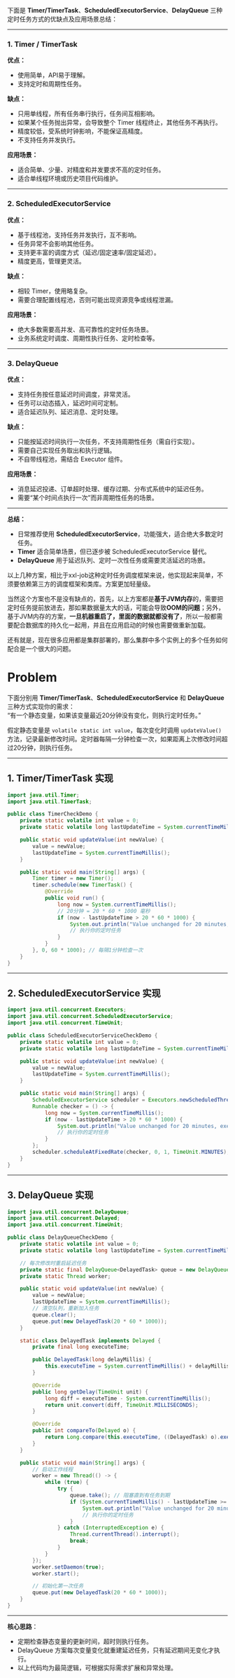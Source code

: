 下面是 **Timer/TimerTask**、**ScheduledExecutorService**、**DelayQueue** 三种定时任务方式的优缺点及应用场景总结：

---

### 1. Timer / TimerTask

**优点：**
- 使用简单，API易于理解。
- 支持定时和周期性任务。

**缺点：**
- 只用单线程，所有任务串行执行，任务间互相影响。
- 如果某个任务抛出异常，会导致整个 Timer 线程终止，其他任务不再执行。
- 精度较低，受系统时钟影响，不能保证高精度。
- 不支持任务并发执行。

**应用场景：**
- 适合简单、少量、对精度和并发要求不高的定时任务。
- 适合单线程环境或历史项目代码维护。

---

### 2. ScheduledExecutorService

**优点：**
- 基于线程池，支持任务并发执行，互不影响。
- 任务异常不会影响其他任务。
- 支持更丰富的调度方式（延迟/固定速率/固定延迟）。
- 精度更高，管理更灵活。

**缺点：**
- 相较 Timer，使用略复杂。
- 需要合理配置线程池，否则可能出现资源竞争或线程泄漏。

**应用场景：**
- 绝大多数需要高并发、高可靠性的定时任务场景。
- 业务系统定时调度、周期性执行任务、定时检查等。

---

### 3. DelayQueue

**优点：**
- 支持任务按任意延迟时间调度，非常灵活。
- 任务可以动态插入，延迟时间可定制。
- 适合延迟队列、延迟消息、定时处理。

**缺点：**
- 只能按延迟时间执行一次任务，不支持周期性任务（需自行实现）。
- 需要自己实现任务取出和执行逻辑。
- 不自带线程池，需结合 Executor 组件。

**应用场景：**
- 消息延迟投递、订单超时处理、缓存过期、分布式系统中的延迟任务。
- 需要“某个时间点执行一次”而非周期性任务的场景。

---

**总结：**
- 日常推荐使用 **ScheduledExecutorService**，功能强大，适合绝大多数定时任务。
- **Timer** 适合简单场景，但已逐步被 ScheduledExecutorService 替代。
- **DelayQueue** 用于延迟队列、定时一次性任务或需要灵活延迟的场景。 

以上几种方案，相比于xxl-job这种定时任务调度框架来说，他实现起来简单，不须要依赖第三方的调度框架和类库。方案更加轻量级。  

当然这个方案也不是没有缺点的，首先，以上方案都是**基于JVM内存**的，需要把定时任务提前放进去，那如果数据量太大的话，可能会导致**OOM的问题**；另外，基于JVM内存的方案，**一旦机器重启了，里面的数据就都没有了**，所以一般都需要配合数据库的持久化一起用，并且在应用启动的时候也需要做重新加载。  

还有就是，现在很多应用都是集群部署的，那么集群中多个实例上的多个任务如何配合是一个很大的问题。 



# Problem

下面分别用 **Timer/TimerTask**、**ScheduledExecutorService** 和 **DelayQueue** 三种方式实现你的需求：  
“有一个静态变量，如果该变量最近20分钟没有变化，则执行定时任务。”

假定静态变量是 `volatile static int value`，每次变化时调用 `updateValue()` 方法，记录最新修改时间。定时器每隔一分钟检查一次，如果距离上次修改时间超过20分钟，则执行任务。

---

## 1. Timer/TimerTask 实现

```java
import java.util.Timer;
import java.util.TimerTask;

public class TimerCheckDemo {
    private static volatile int value = 0;
    private static volatile long lastUpdateTime = System.currentTimeMillis();

    public static void updateValue(int newValue) {
        value = newValue;
        lastUpdateTime = System.currentTimeMillis();
    }

    public static void main(String[] args) {
        Timer timer = new Timer();
        timer.schedule(new TimerTask() {
            @Override
            public void run() {
                long now = System.currentTimeMillis();
                // 20分钟 = 20 * 60 * 1000 毫秒
                if (now - lastUpdateTime > 20 * 60 * 1000) {
                    System.out.println("Value unchanged for 20 minutes, executing task!");
                    // 执行你的定时任务
                }
            }
        }, 0, 60 * 1000); // 每隔1分钟检查一次
    }
}
```

---

## 2. ScheduledExecutorService 实现

```java
import java.util.concurrent.Executors;
import java.util.concurrent.ScheduledExecutorService;
import java.util.concurrent.TimeUnit;

public class ScheduledExecutorServiceCheckDemo {
    private static volatile int value = 0;
    private static volatile long lastUpdateTime = System.currentTimeMillis();

    public static void updateValue(int newValue) {
        value = newValue;
        lastUpdateTime = System.currentTimeMillis();
    }

    public static void main(String[] args) {
        ScheduledExecutorService scheduler = Executors.newScheduledThreadPool(1);
        Runnable checker = () -> {
            long now = System.currentTimeMillis();
            if (now - lastUpdateTime > 20 * 60 * 1000) {
                System.out.println("Value unchanged for 20 minutes, executing task!");
                // 执行你的定时任务
            }
        };
        scheduler.scheduleAtFixedRate(checker, 0, 1, TimeUnit.MINUTES);
    }
}
```

---

## 3. DelayQueue 实现

```java
import java.util.concurrent.DelayQueue;
import java.util.concurrent.Delayed;
import java.util.concurrent.TimeUnit;

public class DelayQueueCheckDemo {
    private static volatile int value = 0;
    private static volatile long lastUpdateTime = System.currentTimeMillis();

    // 每次修改时重启延迟任务
    private static final DelayQueue<DelayedTask> queue = new DelayQueue<>();
    private static Thread worker;

    public static void updateValue(int newValue) {
        value = newValue;
        lastUpdateTime = System.currentTimeMillis();
        // 清空队列，重新加入任务
        queue.clear();
        queue.put(new DelayedTask(20 * 60 * 1000));
    }

    static class DelayedTask implements Delayed {
        private final long executeTime;

        public DelayedTask(long delayMillis) {
            this.executeTime = System.currentTimeMillis() + delayMillis;
        }

        @Override
        public long getDelay(TimeUnit unit) {
            long diff = executeTime - System.currentTimeMillis();
            return unit.convert(diff, TimeUnit.MILLISECONDS);
        }

        @Override
        public int compareTo(Delayed o) {
            return Long.compare(this.executeTime, ((DelayedTask) o).executeTime);
        }
    }

    public static void main(String[] args) {
        // 启动工作线程
        worker = new Thread(() -> {
            while (true) {
                try {
                    queue.take(); // 阻塞直到有任务到期
                    if (System.currentTimeMillis() - lastUpdateTime >= 20 * 60 * 1000) {
                        System.out.println("Value unchanged for 20 minutes, executing task!");
                        // 执行你的定时任务
                    }
                } catch (InterruptedException e) {
                    Thread.currentThread().interrupt();
                    break;
                }
            }
        });
        worker.setDaemon(true);
        worker.start();

        // 初始化第一次任务
        queue.put(new DelayedTask(20 * 60 * 1000));
    }
}
```

---

**核心思路**：  
- 定期检查静态变量的更新时间，超时则执行任务。  
- DelayQueue 方案每次变量变化就重建延迟任务，只有延迟期间无变化才执行。  
- 以上代码均为最简逻辑，可根据实际需求扩展和异常处理。